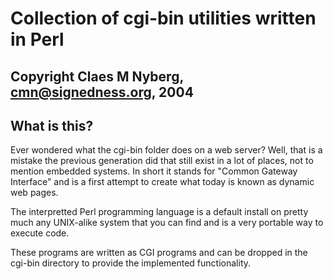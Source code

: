 # Collection of cgi-bin utilities written in Perl
## Copyright Claes M Nyberg, cmn@signedness.org, 2004

## What is this?
Ever wondered what the cgi-bin folder does on a web server?
Well, that is a mistake the previous generation did that still exist in a lot of places, not to mention embedded systems.
In short it stands for "Common Gateway Interface" and is a first attempt to create what today is known as dynamic web pages.

The interpretted Perl programming language is a default install on pretty much any UNIX-alike system that you can find and is a very portable way to execute code.

These programs are written as CGI programs and can be dropped in the cgi-bin directory to provide the implemented functionality.
